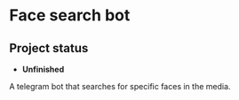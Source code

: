 
# Face search bot

## Project status
- **Unfinished**

A telegram bot that searches for specific faces in the media.
